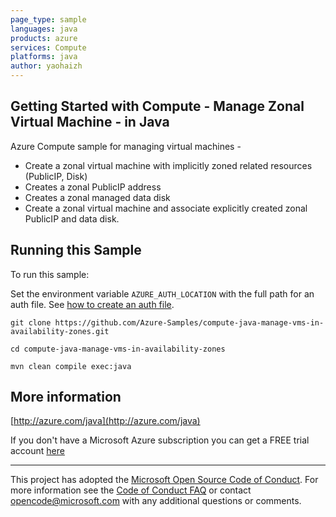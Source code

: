 ```yaml
---
page_type: sample
languages: java
products: azure
services: Compute
platforms: java
author: yaohaizh
---
```


## Getting Started with Compute - Manage Zonal Virtual Machine - in Java ##


  Azure Compute sample for managing virtual machines -
   - Create a zonal virtual machine with implicitly zoned related resources (PublicIP, Disk)
   - Creates a zonal PublicIP address
   - Creates a zonal managed data disk
   - Create a zonal virtual machine and associate explicitly created zonal PublicIP and data disk.
 

## Running this Sample ##

To run this sample:

Set the environment variable `AZURE_AUTH_LOCATION` with the full path for an auth file. See [how to create an auth file](https://github.com/Azure/azure-libraries-for-java/blob/master/AUTH.md).

    git clone https://github.com/Azure-Samples/compute-java-manage-vms-in-availability-zones.git

    cd compute-java-manage-vms-in-availability-zones

    mvn clean compile exec:java

## More information ##

[http://azure.com/java](http://azure.com/java)

If you don't have a Microsoft Azure subscription you can get a FREE trial account [here](http://go.microsoft.com/fwlink/?LinkId=330212)

---

This project has adopted the [Microsoft Open Source Code of Conduct](https://opensource.microsoft.com/codeofconduct/). For more information see the [Code of Conduct FAQ](https://opensource.microsoft.com/codeofconduct/faq/) or contact [opencode@microsoft.com](mailto:opencode@microsoft.com) with any additional questions or comments.